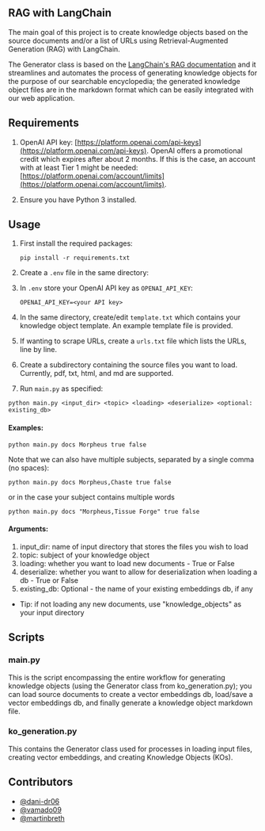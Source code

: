 ## RAG with LangChain
The main goal of this project is to create knowledge objects based on the source documents and/or a list of URLs using Retrieval-Augmented Generation (RAG) with LangChain.

The Generator class is based on the [LangChain's RAG documentation](https://python.langchain.com/docs/expression_language/cookbook/retrieval) and it streamlines and automates the process of generating
knowledge objects for the purpose of our searchable encyclopedia; the generated knowledge object files are in the markdown format which can be easily integrated with our web application.



## Requirements
1. OpenAI API key: [https://platform.openai.com/api-keys](https://platform.openai.com/api-keys). OpenAI offers a promotional credit which expires after about 2 months. If this is the case, an account with at least Tier 1 might be needed: [https://platform.openai.com/account/limits](https://platform.openai.com/account/limits).

2. Ensure you have Python 3 installed.



## Usage

1. First install the required packages:

    ```
    pip install -r requirements.txt
    ```

2. Create a `.env` file in the same directory:


3. In `.env` store your OpenAI API key as `OPENAI_API_KEY`:

    ```
    OPENAI_API_KEY=<your API key>
    ```


4. In the same directory, create/edit `template.txt` which contains your knowledge object template. 
An example template file is provided.


5. If wanting to scrape URLs, create a `urls.txt` file which lists the URLs, line by line.


6. Create a subdirectory containing the source files you want to load. Currently, pdf, txt, html, and md are supported.


7. Run `main.py` as specified:
```
python main.py <input_dir> <topic> <loading> <deserialize> <optional: existing_db>
```
#### Examples:
```
python main.py docs Morpheus true false
```
Note that we can also have multiple subjects, separated by a single comma (no spaces):
```
python main.py docs Morpheus,Chaste true false
```
or in the case your subject contains multiple words
```
python main.py docs "Morpheus,Tissue Forge" true false
```
#### Arguments:
  1. input_dir: name of input directory that stores the files you wish to load
  2. topic: subject of your knowledge object
  3. loading: whether you want to load new documents - True or False
  4. deserialize: whether you want to allow for deserialization when loading a db - True or False
  5. existing_db: Optional - the name of your existing embeddings db, if any
- Tip: if not loading any new documents, use "knowledge_objects" as your input directory



## Scripts
### main.py
This is the script encompassing the entire workflow for generating knowledge objects (using the Generator class from ko_generation.py); you can load source documents to create a vector embeddings db,
load/save a vector embeddings db, and finally generate a knowledge object markdown file.


### ko_generation.py 
This contains the Generator class used for processes in loading input files, creating vector embeddings, 
and creating Knowledge Objects (KOs).


## Contributors
- [@dani-dr06](https://github.com/dani-dr06)
- [@vamado09](https://github.com/vamado09)
- [@martinbreth](https://github.com/martinbreth)